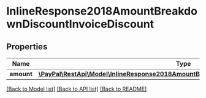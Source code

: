 # InlineResponse2018AmountBreakdownDiscountInvoiceDiscount

## Properties
Name | Type | Description | Notes
------------ | ------------- | ------------- | -------------
**amount** | [**\PayPal\RestApi\Model\InlineResponse2018AmountBreakdownDiscountInvoiceDiscountAmount**](InlineResponse2018AmountBreakdownDiscountInvoiceDiscountAmount.md) |  | [optional] 

[[Back to Model list]](../README.md#documentation-for-models) [[Back to API list]](../README.md#documentation-for-api-endpoints) [[Back to README]](../README.md)


